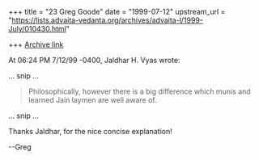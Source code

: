 +++
title = "23 Greg Goode"
date = "1999-07-12"
upstream_url = "https://lists.advaita-vedanta.org/archives/advaita-l/1999-July/010430.html"

+++
[Archive link](https://lists.advaita-vedanta.org/archives/advaita-l/1999-July/010430.html)

At 06:24 PM 7/12/99 -0400, Jaldhar H. Vyas wrote:

... snip ...
>Philosophically, however there is a big difference which munis and learned
>Jain laymen are well aware of.

... snip ...

Thanks Jaldhar, for the nice concise explanation!

--Greg

